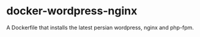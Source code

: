# docker-wordpress-nginx
A Dockerfile that installs the latest persian wordpress, nginx and php-fpm.

